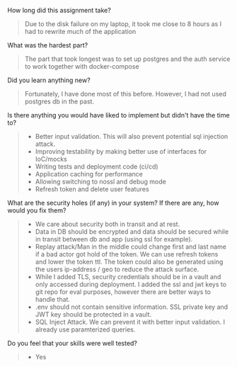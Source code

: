 How long did this assignment take?
> Due to the disk failure on my laptop, it took me close to 8 hours as I had to rewrite much of the application

What was the hardest part?
> The part that took longest was to set up postgres and the auth service to work together with docker-compose

Did you learn anything new?
> Fortunately, I have done most of this before. However, I had not used postgres db in the past. 

Is there anything you would have liked to implement but didn't have the time to?
> * Better input validation. This will also prevent potential sql injection attack. 
> * Improving testability by making better use of interfaces for IoC/mocks
> * Writing tests and deployment code (ci/cd)
> * Application caching for performance
> * Allowing switching to nossl and debug mode
> * Refresh token and delete user features

What are the security holes (if any) in your system? If there are any, how would you fix them?
> * We care about security both in transit and at rest. 
> * Data in DB should be encrypted and data should be secured while in transit between db and app (using ssl for example).  
> * Replay attack/Man in the middle could change first and last name if a bad actor got hold of the token. We can use refresh tokens and lower the token ttl. The token could also be generated using the users ip-address / geo to reduce the attack surface.
> * While I added TLS, security credentials should be in a vault and only accessed during deployment. I added the ssl and jwt keys to git repo for eval purposes, however there are better ways to handle that.
> * .env should not contain sensitive information. SSL private key and JWT key should be protected in a vault.
> * SQL Inject Attack. We can prevent it with better input validation. I already use paramterized queries.  

Do you feel that your skills were well tested? 
> * Yes
     